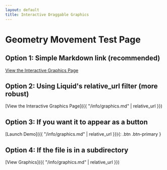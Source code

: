 ```yaml
---
layout: default
title: Interactive Draggable Graphics
---
```


# Geometry Movement Test Page

## Option 1: Simple Markdown link (recommended)
[View the Interactive Graphics Page](/info/graphics.md)

## Option 2: Using Liquid's relative_url filter (more robust)
[View the Interactive Graphics Page]({{ "/info/graphics.md" | relative_url }})

## Option 3: If you want it to appear as a button
[Launch Demo]({{ "/info/graphics.md" | relative_url }}){: .btn .btn-primary }

## Option 4: If the file is in a subdirectory
[View Graphics]({{ "/info/graphics.md" | relative_url }})
